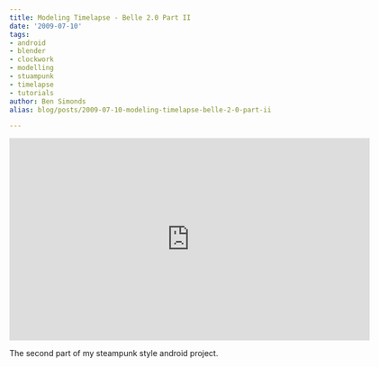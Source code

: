 ```yaml
---
title: Modeling Timelapse - Belle 2.0 Part II
date: '2009-07-10'
tags:
- android
- blender
- clockwork
- modelling
- stuampunk
- timelapse
- tutorials
author: Ben Simonds
alias: blog/posts/2009-07-10-modeling-timelapse-belle-2-0-part-ii

---
```


<iframe title="vimeo-player" src="https://player.vimeo.com/video/5536880" width="640" height="360" frameborder="0" allowfullscreen></iframe>

The second part of my steampunk style android project.

